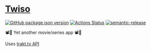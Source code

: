 # [Twiso](https://twiso.now.sh)

[![GitHub package.json version](https://img.shields.io/github/package-json/v/pouyio/twiso)](https://github.com/pouyio/twiso/blob/master/CHANGELOG.md)
[![Actions Status](https://github.com/pouyio/twiso/workflows/Deploy/badge.svg)](https://github.com/pouyio/twiso/actions)
[![semantic-release](https://img.shields.io/badge/%20%20%F0%9F%93%A6%F0%9F%9A%80-semantic--release-e10079.svg)](https://github.com/semantic-release/semantic-release)

📽🍿 Yet another movie/series app 📽🍿

Uses [trakt.tv API](https://trakt.tv)
